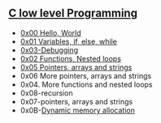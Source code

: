 ## <ins> [C low level Programming](https://en.wikipedia.org/wiki/C_(programming_language))
 * [0x00 Hello, World](https://www.geeksforgeeks.org/c-hello-world-program/)
 * [0x01 Variables, if, else, while](https://www.geeksforgeeks.org/variables-in-c/)
 * [0x03-Debugging](https://en.wikipedia.org/wiki/Debugging)
 * [0x02 Functions, Nested loops](http://www.tutorialspoint.com/cprogramming/c_functions.html/)
 * [0x05 Pointers, arrays and strings](https://www.javatpoint.com/c-pointers#:~:text=The%20pointer%20in%20C%20language,a%20pointer%20is%202%20byte.)
* 0x06 More pointers, arrays and strings
 * 0x04. More functions and nested loops
 * 0x08-recursion
 * 0x07-pointers, arrays and strings
 * 0x0B-[Dynamic memory allocation](https://www.geeksforgeeks.org/dynamic-memory-allocation-in-c-using-malloc-calloc-free-and-realloc/)
